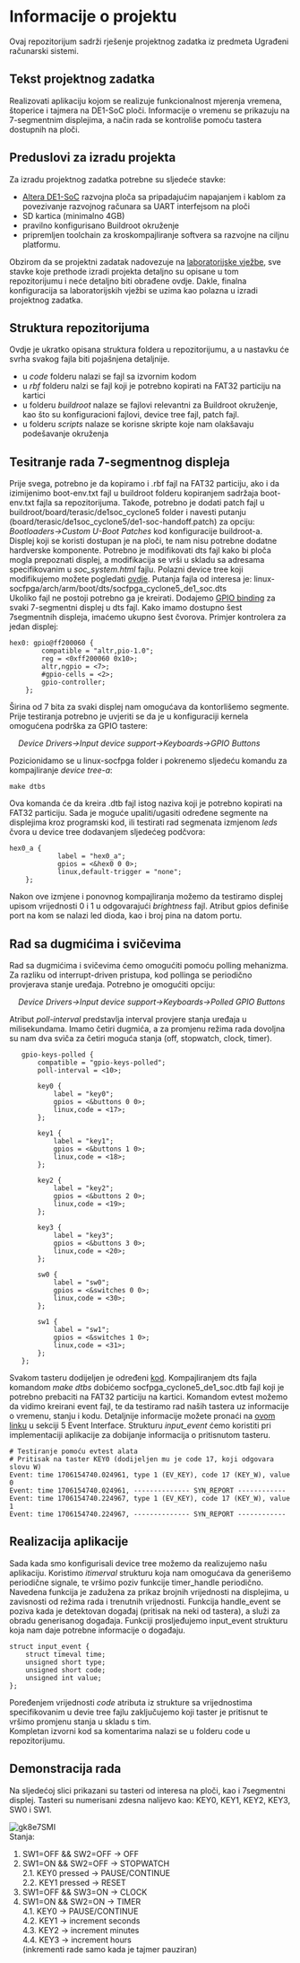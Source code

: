 # Informacije o projektu
Ovaj repozitorijum sadrži rješenje projektnog zadatka iz predmeta Ugrađeni računarski sistemi.
## Tekst projektnog zadatka
Realizovati aplikaciju kojom se realizuje funkcionalnost mjerenja vremena, štoperice i tajmera na DE1-SoC ploči. Informacije o vremenu se prikazuju na 7-segmentnim displejima, a način rada se kontroliše pomoću tastera dostupnih na ploči.
## Preduslovi za izradu projekta
Za izradu projektnog zadatka potrebne su sljedeće stavke:
- [Altera DE1-SoC](https://www.terasic.com.tw/cgi-bin/page/archive.pl?Language=English&No=836) razvojna ploča sa pripadajućim napajanjem i kablom za povezivanje razvojnog računara sa UART interfejsom na ploči
- SD kartica (minimalno 4GB)
- pravilno konfigurisano Buildroot okruženje
- pripremljen toolchain za kroskompajliranje softvera sa razvojne na ciljnu platformu.

Obzirom da se projektni zadatak nadovezuje na [laboratorijske vježbe](https://github.com/etf-unibl/urs-2024), sve stavke koje prethode izradi projekta detaljno su opisane u tom repozitorijumu i neće detaljno biti obrađene ovdje. Dakle, finalna konfiguracija sa laboratorijskih vježbi se uzima kao polazna u izradi projektnog zadatka. 
## Struktura repozitorijuma
Ovdje je ukratko opisana struktura foldera u repozitorijumu, a u nastavku će svrha svakog fajla biti pojašnjena detaljnije.
- u *code* folderu nalazi se fajl sa izvornim kodom
- u *rbf* folderu nalzi se fajl koji je potrebno kopirati na FAT32 particiju na kartici
- u folderu *buildroot* nalaze se fajlovi relevantni za Buildroot okruženje, kao što su konfiguracioni fajlovi, device tree fajl, patch fajl.
- u folderu *scripts* nalaze se korisne skripte koje nam olakšavaju podešavanje okruženja 
## Tesitranje rada 7-segmentnog displeja
Prije svega, potrebno je da kopiramo i .rbf fajl na FAT32 particiju, ako i da izimijenimo boot-env.txt fajl u buildroot folderu kopiranjem sadržaja boot-env.txt fajla sa repozitorijuma. Takođe, potrebno je dodati patch fajl u buildroot/board/terasic/de1soc_cyclone5 folder i navesti putanju (board/terasic/de1soc_cyclone5/de1-soc-handoff.patch) za opciju:
	*Bootloaders->Custom U-Boot Patches*
kod konfiguracije buildroot-a.  
Displej koji se koristi dostupan je na ploči, te nam nisu potrebne dodatne hardverske komponente. Potrebno je modifikovati dts fajl kako bi ploča mogla prepoznati displej, a modifikacija se vrši u skladu sa adresama specifikovanim  u *soc_system.html* fajlu. Polazni device tree koji modifikujemo možete pogledati [ovdje](https://github.com/etf-unibl/urs-2024/blob/lab-07-11106/19-2024/lab-07/socfpga_cyclone5_de1_soc.dts). 
Putanja fajla od interesa je: linux-socfpga/arch/arm/boot/dts/socfpga_cyclone5_de1_soc.dts  
Ukoliko fajl ne postoji potrebno ga je kreirati.
Dodajemo [GPIO binding](https://github.com/altera-opensource/linux-socfpga/blob/socfpga-6.1.20-lts/Documentation/devicetree/bindings/gpio/gpio-altera.txt) za svaki 7-segmentni displej u dts fajl. Kako imamo dostupno šest 7segmentnih displeja, imaćemo ukupno šest čvorova. Primjer kontrolera za jedan displej:
```
hex0: gpio@ff200060 {
		compatible = "altr,pio-1.0";
		reg = <0xff200060 0x10>;
		altr,ngpio = <7>;
		#gpio-cells = <2>;
		gpio-controller;
	};
 ```
Širina od 7 bita za svaki displej nam omogućava da kontorlišemo segmente. Prije testiranja potrebno je uvjeriti se da je u konfiguraciji kernela omogućena podrška za GPIO tastere:  
  
&nbsp;&nbsp;&nbsp;&nbsp;*Device Drivers→Input device support→Keyboards→GPIO Buttons*  

Pozicionidamo se u linux-socfpga folder i pokrenemo sljedeću komandu za kompajliranje *device tree-a*:
```
make dtbs
```
Ova komanda će da kreira .dtb fajl istog naziva koji je potrebno kopirati na FAT32 particiju.
Sada je moguće upaliti/ugasiti određene segmente na displejima kroz programski kod, ili testirati rad segmenata izmjenom *leds* čvora u device tree dodavanjem sljedećeg podčvora:
```
hex0_a {
			label = "hex0_a";
			gpios = <&hex0 0 0>;	
			linux,default-trigger = "none";
	};
 ```

 Nakon ove izmjene i ponovnog kompajliranja možemo da testiramo displej upisom vrijednosti 0 i 1 u odgovarajući *brightness* fajl. Atribut gpios definiše port na kom se nalazi led dioda, kao i broj pina na datom portu.
 ## Rad sa dugmićima i svičevima
 Rad sa dugmićima i svičevima ćemo omogućiti pomoću polling mehanizma. Za razliku od interrupt-driven pristupa, kod pollinga se periodično provjerava stanje uređaja. Potrebno je omogućiti opciju:  
   
&nbsp;&nbsp;&nbsp;&nbsp;*Device Drivers→Input device support→Keyboards→Polled GPIO Buttons*  
  
Atribut *poll-interval* predstavlja interval provjere stanja uređaja u milisekundama. Imamo četiri dugmića, a za promjenu režima rada dovoljna su nam dva sviča za četiri moguća stanja (off, stopwatch, clock, timer).
 ```
 	gpio-keys-polled {
		compatible = "gpio-keys-polled";
		poll-interval = <10>;

		key0 {
			label = "key0";
			gpios = <&buttons 0 0>;	
			linux,code = <17>;	
		};
		
		key1 {
			label = "key1";
			gpios = <&buttons 1 0>;	
			linux,code = <18>;	
		};
		
		key2 {
			label = "key2";
			gpios = <&buttons 2 0>;
			linux,code = <19>;
		};
		
		key3 {
			label = "key3";
			gpios = <&buttons 3 0>;	
			linux,code = <20>;
		};

		sw0 {
			label = "sw0";
			gpios = <&switches 0 0>;	
			linux,code = <30>;
		};

		sw1 {
			label = "sw1";
			gpios = <&switches 1 0>;	
			linux,code = <31>;
		};
	};
 ```
Svakom tasteru dodijeljen je određeni [kod](https://github.com/torvalds/linux/blob/master/include/uapi/linux/input-event-codes.h).  Kompajliranjem dts fajla komandom *make dtbs* dobićemo socfpga_cyclone5_de1_soc.dtb fajl koji je potrebno prebaciti na FAT32 particiju na kartici. Komandom evtest možemo da vidimo kreirani event fajl, te da testiramo rad naših tastera uz informacije o vremenu, stanju i kodu. Detaljnije informacije možete pronaći na [ovom linku](https://www.kernel.org/doc/Documentation/input/input.txt) u sekciji 5 Event Interface. Strukturu *input_event* ćemo koristiti pri implementaciji aplikacije za dobijanje informacija o pritisnutom tasteru.
```
# Testiranje pomoću evtest alata
# Pritisak na taster KEY0 (dodijeljen mu je code 17, koji odgovara slovu W)
Event: time 1706154740.024961, type 1 (EV_KEY), code 17 (KEY_W), value 0
Event: time 1706154740.024961, -------------- SYN_REPORT ------------
Event: time 1706154740.224967, type 1 (EV_KEY), code 17 (KEY_W), value 1
Event: time 1706154740.224967, -------------- SYN_REPORT ------------
```
## Realizacija aplikacije
Sada kada smo konfigurisali device tree možemo da realizujemo našu aplikaciju.
Koristimo *itimerval* strukturu koja nam omogućava da generišemo periodične signale, te vršimo poziv funkcije timer_handle periodično. Navedena funkcija je zadužena za prikaz brojnih vrijednosti na displejima, u zavisnosti od režima rada i trenutnih vrijednosti. Funkcija handle_event se poziva kada je detektovan događaj (pritisak na neki od tastera), a služi za obradu generisanog događaja.
Funkciji prosljeđujemo input_event strukturu koja nam daje potrebne informacije o događaju.
```
struct input_event {
	struct timeval time;
	unsigned short type;
	unsigned short code;
	unsigned int value;
};
```
Poređenjem vrijednosti *code* atributa iz strukture sa vrijednostima specifikovanim u devie tree fajlu zaključujemo koji taster je pritisnut te vršimo promjenu stanja u skladu s tim.  
Kompletan izvorni kod sa komentarima nalazi se u folderu code u repozitorijumu.
## Demonstracija rada
Na sljedećoj slici prikazani su tasteri od interesa na ploči, kao i 7segmentni displej. Tasteri su numerisani zdesna nalijevo kao: KEY0, KEY1, KEY2, KEY3, SW0 i SW1.

 ![gk8e7SMI](https://github.com/user-attachments/assets/6e7ae3b2-5ac2-4148-908d-f5840560da75)  
Stanja:
1. SW1=OFF && SW2=OFF -> OFF  
2. SW1=ON && SW2=OFF -> STOPWATCH  
	2.1. KEY0 pressed -> PAUSE/CONTINUE  
	2.2. KEY1 pressed -> RESET  
3. SW1=OFF && SW3=ON -> CLOCK  
4. SW1=ON && SW2=ON -> TIMER  
   4.1. KEY0 -> PAUSE/CONTINUE     
   4.2. KEY1 -> increment seconds  
   4.3. KEY2 -> increment minutes  
   4.4. KEY3 -> increment hours  
   (inkrementi rade samo kada je tajmer pauziran)
